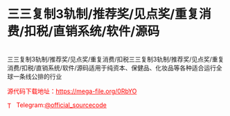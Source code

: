 # 三三复制3轨制/推荐奖/见点奖/重复消费/扣税/直销系统/软件/源码

<br>三三复制3轨制/推荐奖/见点奖/重复消费/扣税三三复制3轨制/推荐奖/见点奖/重复消费/扣税/直销系统/软件/源码适用于纯资本、保健品、化妆品等各种适合运行全球一条线公排的行业<br>


<p style="color: red;">源代码下载地址：<a href="https://mega-file.org/0RbYO" style="color: red;">https://mega-file.org/0RbYO</a></p><p style="color: red;"><img src="https://cdn-icons-png.flaticon.com/512/2111/2111646.png" alt="Telegram Icon" style="width: 16px; vertical-align: middle; margin-right: 5px;">Telegram:<a href="https://t.me/official_sourcecode" style="color: red;">@official_sourcecode</a></p>